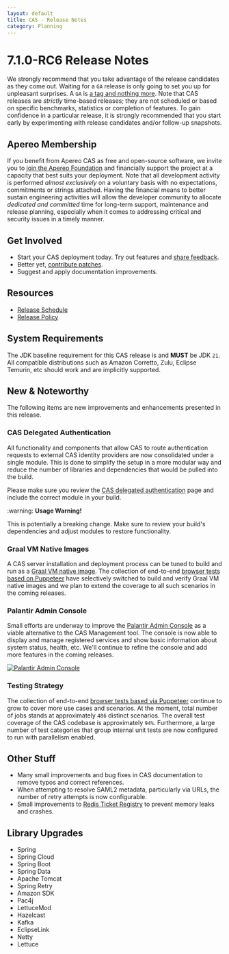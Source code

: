 ```yaml
---
layout: default
title: CAS - Release Notes
category: Planning
---
```


# 7.1.0-RC6 Release Notes

We strongly recommend that you take advantage of the release candidates as they come out. Waiting for a `GA` release is only going to set
you up for unpleasant surprises. A `GA` is [a tag and nothing more](https://apereo.github.io/2017/03/08/the-myth-of-ga-rel/). Note
that CAS releases are *strictly* time-based releases; they are not scheduled or based on specific benchmarks,
statistics or completion of features. To gain confidence in a particular
release, it is strongly recommended that you start early by experimenting with release candidates and/or follow-up snapshots.

## Apereo Membership

If you benefit from Apereo CAS as free and open-source software, we invite you
to [join the Apereo Foundation](https://www.apereo.org/content/apereo-membership)
and financially support the project at a capacity that best suits your deployment. Note that all development activity is performed
*almost exclusively* on a voluntary basis with no expectations, commitments or strings attached. Having the financial means to better
sustain engineering activities will allow the developer community to allocate *dedicated and committed* time for long-term support,
maintenance and release planning, especially when it comes to addressing critical and security issues in a timely manner.

## Get Involved

- Start your CAS deployment today. Try out features and [share feedback](/cas/Mailing-Lists.html).
- Better yet, [contribute patches](/cas/developer/Contributor-Guidelines.html).
- Suggest and apply documentation improvements.

## Resources

- [Release Schedule](https://github.com/apereo/cas/milestones)
- [Release Policy](/cas/developer/Release-Policy.html)

## System Requirements

The JDK baseline requirement for this CAS release is and **MUST** be JDK `21`. All compatible distributions
such as Amazon Corretto, Zulu, Eclipse Temurin, etc should work and are implicitly supported.

## New & Noteworthy

The following items are new improvements and enhancements presented in this release.

### CAS Delegated Authentication

All functionality and components that allow CAS to route authentication requests to external CAS identity providers are now consolidated under a single module.
This is done to simplify the setup in a more modular way and reduce the number of libraries and dependencies that would be pulled into the build.

Please make sure you review the [CAS delegated authentication](../integration/Delegate-Authentication-CAS.html) page and include the correct module in your build.

<div class="alert alert-warning">:warning: <strong>Usage Warning!</strong><p>
This is potentially a breaking change. Make sure to review your build's dependencies and adjust modules to restore functionality.
</p></div>

### Graal VM Native Images

A CAS server installation and deployment process can be tuned to build and run
as a [Graal VM native image](../installation/GraalVM-NativeImage-Installation.html).
The collection of end-to-end [browser tests based on Puppeteer](../../developer/Test-Process.html) have selectively switched
to build and verify Graal VM native images and we plan to extend the coverage to all such scenarios in the coming releases.
 
### Palantir Admin Console

Small efforts are underway to improve the [Palantir Admin Console](../installation/Admin-Dashboard.html) as a viable alternative to the CAS Management tool.
The console is now able to display and manage registered services and show basic information about system status, health, etc. We'll continue to refine
the console and add more features in the coming releases.

<a href="https://github.com/user-attachments/assets/304fc177-7327-460c-b6dc-ae339f1aa76b" data-lightbox="image-0" data-title="Palantir Admin Console">
    <img src="https://github.com/user-attachments/assets/304fc177-7327-460c-b6dc-ae339f1aa76b" title="Palantir Admin Console" />
</a>

### Testing Strategy

The collection of end-to-end [browser tests based via Puppeteer](../../developer/Test-Process.html) continue to grow to cover more use cases
and scenarios. At the moment, total number of jobs stands at approximately `486` distinct scenarios. The overall
test coverage of the CAS codebase is approximately `94%`. Furthermore, a large number of test categories that group internal unit tests
are now configured to run with parallelism enabled.

## Other Stuff

- Many small improvements and bug fixes in CAS documentation to remove typos and correct references.
- When attempting to resolve SAML2 metadata, particularly via URLs, the number of retry attempts is now configurable.
- Small improvements to [Redis Ticket Registry](../ticketing/Redis-Ticket-Registry.html) to prevent memory leaks and crashes.

## Library Upgrades

- Spring
- Spring Cloud
- Spring Boot
- Spring Data
- Apache Tomcat
- Spring Retry
- Amazon SDK
- Pac4j
- LettuceMod
- Hazelcast
- Kafka
- EclipseLink
- Netty
- Lettuce
